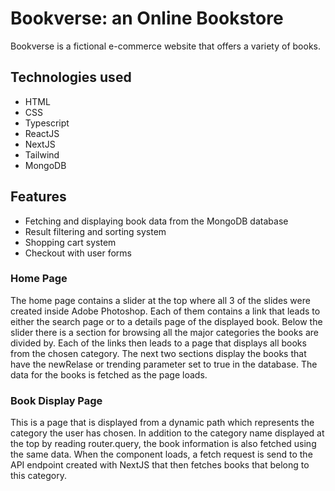 

# Bookverse: an Online Bookstore

Bookverse is a fictional e-commerce website that offers a variety of books. 

## Technologies used
- HTML
- CSS
- Typescript
- ReactJS
- NextJS
- Tailwind
- MongoDB

## Features
- Fetching and displaying book data from the MongoDB database
- Result filtering and sorting system
- Shopping cart system
- Checkout with user forms

### Home Page
The home page contains a slider at the top where all 3 of the slides were created inside Adobe Photoshop. Each of them contains a link that leads to either the search page or to a details page of the displayed book.
Below the slider there is a section for browsing all the major categories the books are divided by. Each of the links then leads to a page that displays all books from the chosen category. 
The next two sections display the books that have the newRelase or trending parameter set to true in the database. The data for the books is fetched as the page loads. 


### Book Display Page
This is a page that is displayed from a dynamic path which represents the category the user has chosen. In addition to the category name  displayed at the top by reading router.query, the book information is also fetched using
the same data. When the component loads, a fetch request is send to the API endpoint created with NextJS that then fetches books that belong to this category.
